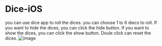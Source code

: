 # Dice-iOS
you can use dice app to roll the dices. you can choose 1 to 6 diecs to roll.
If you want to hide the dices, you can click the hide button.
If you want to show the dices, you can click the show button.
Doule click can reset the dices.
![image](https://user-images.githubusercontent.com/94875998/229834780-93875107-320d-4b35-87d0-781423a84566.png)
